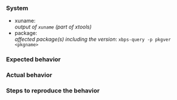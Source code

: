 <!-- Don't request update of package. We have a script for that. https://repo-default.voidlinux.org/void-updates/void-updates.txt. However, a quality pull request may help. -->
### System

* xuname:  
  *output of ``xuname`` (part of xtools)*
* package:  
  *affected package(s) including the version*: ``xbps-query -p pkgver <pkgname>``

### Expected behavior

### Actual behavior

### Steps to reproduce the behavior

